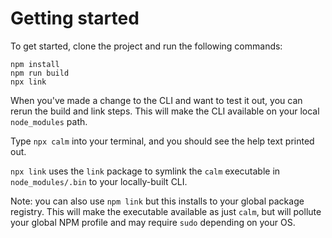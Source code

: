 # Getting started

To get started, clone the project and run the following commands:

```
npm install
npm run build
npx link
```

When you've made a change to the CLI and want to test it out, you can rerun the build and link steps.
This will make the CLI available on your local `node_modules` path.

Type `npx calm` into your terminal, and you should see the help text printed out.

`npx link` uses the `link` package to symlink the `calm` executable in `node_modules/.bin` to your locally-built CLI.

Note: you can also use `npm link` but this installs to your global package registry.
This will make the executable available as just `calm`, but will pollute your global NPM profile and may require `sudo` depending on your OS.
